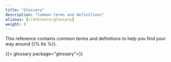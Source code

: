 ```yaml
---
title: "Glossary"
description: "Common terms and definitions"
aliases: [/reference/glossary]
weight: 9
---
```


This reference contains common terms and definitions to help you find your way around {{% tts %}}.

<!--more-->

<!-- terms come from /data/glossary. -->

{{< glossary package="glossary">}}
